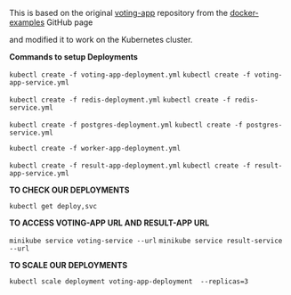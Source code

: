 This is based on the original [voting-app](https://github.com/teaguejobs/voting-app) repository from the [docker-examples](https://github.com/dockersamples) GitHub page

and modified it to work on the Kubernetes cluster.

**Commands to setup Deployments**

`kubectl create -f voting-app-deployment.yml`
`kubectl create -f voting-app-service.yml`

`kubectl create -f redis-deployment.yml`
`kubectl create -f redis-service.yml`

`kubectl create -f postgres-deployment.yml`
`kubectl create -f postgres-service.yml`

`kubectl create -f worker-app-deployment.yml`

`kubectl create -f result-app-deployment.yml`
`kubectl create -f result-app-service.yml`

**TO CHECK OUR DEPLOYMENTS**
 
`kubectl get deploy,svc`

**TO ACCESS VOTING-APP URL AND RESULT-APP URL**

`minikube service voting-service --url`
`minikube service result-service --url`

**TO SCALE OUR DEPLOYMENTS**

`kubectl scale deployment voting-app-deployment  --replicas=3`







